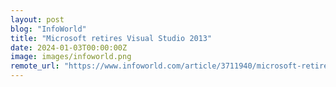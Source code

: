 ```yaml
---
layout: post
blog: "InfoWorld"
title: "Microsoft retires Visual Studio 2013"
date: 2024-01-03T00:00:00Z
image: images/infoworld.png
remote_url: "https://www.infoworld.com/article/3711940/microsoft-retires-visual-studio-2013.html#tk.rss_applicationdevelopment"
---
```

